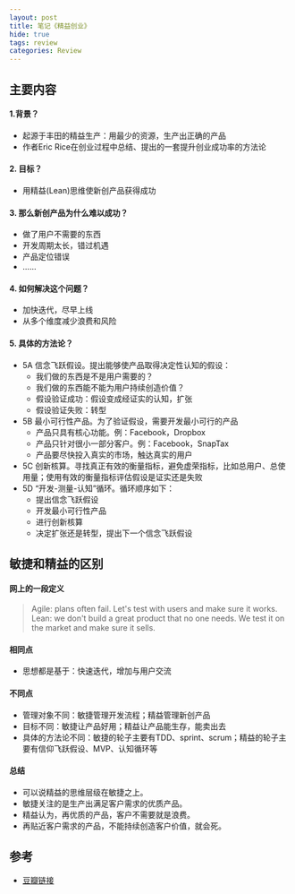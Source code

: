 ```yaml
---
layout: post
title: 笔记《精益创业》
hide: true
tags: review
categories: Review
---
```


## 主要内容

#### 1.背景？

- 起源于丰田的精益生产：用最少的资源，生产出正确的产品
- 作者Eric Rice在创业过程中总结、提出的一套提升创业成功率的方法论

#### 2. 目标？

- 用精益(Lean)思维使新创产品获得成功

#### 3. 那么新创产品为什么难以成功？

- 做了用户不需要的东西
- 开发周期太长，错过机遇
- 产品定位错误
- ......

#### 4. 如何解决这个问题？

- 加快迭代，尽早上线
- 从多个维度减少浪费和风险

#### 5. 具体的方法论？

- 5A 信念飞跃假设。提出能够使产品取得决定性认知的假设：
    - 我们做的东西是不是用户需要的？
    - 我们做的东西能不能为用户持续创造价值？
    - 假设验证成功：假设变成经证实的认知，扩张
    - 假设验证失败：转型
- 5B 最小可行性产品。为了验证假设，需要开发最小可行的产品
    - 产品只具有核心功能。例：Facebook，Dropbox
    - 产品只针对很小一部分客户。例：Facebook，SnapTax
    - 产品要尽快投入真实的市场，触达真实的用户
- 5C 创新核算。寻找真正有效的衡量指标，避免虚荣指标，比如总用户、总使用量；使用有效的衡量指标评估假设是证实还是失败
- 5D “开发-测量-认知”循环。循环顺序如下：
    - 提出信念飞跃假设
    - 开发最小可行性产品
    - 进行创新核算
    - 决定扩张还是转型，提出下一个信念飞跃假设

## 敏捷和精益的区别

#### 网上的一段定义

> Agile: plans often fail. Let's test with users and make sure it works.
> Lean: we don't build a great product that no one needs. We test it on the market and make sure it sells.

#### 相同点

- 思想都是基于：快速迭代，增加与用户交流

#### 不同点

- 管理对象不同：敏捷管理开发流程；精益管理新创产品
- 目标不同：敏捷让产品好用；精益让产品能生存，能卖出去
- 具体的方法论不同：敏捷的轮子主要有TDD、sprint、scrum；精益的轮子主要有信仰飞跃假设、MVP、认知循环等

#### 总结

- 可以说精益的思维层级在敏捷之上。
- 敏捷关注的是生产出满足客户需求的优质产品。
- 精益认为，再优质的产品，客户不需要就是浪费。
- 再贴近客户需求的产品，不能持续创造客户价值，就会死。

## 参考

- [豆瓣链接](https://book.douban.com/subject/10945606/)
